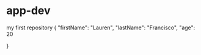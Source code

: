 # app-dev
my first repository
{
  "firstName": "Lauren",
  "lastName": "Francisco",
  "age": 20
  
}
